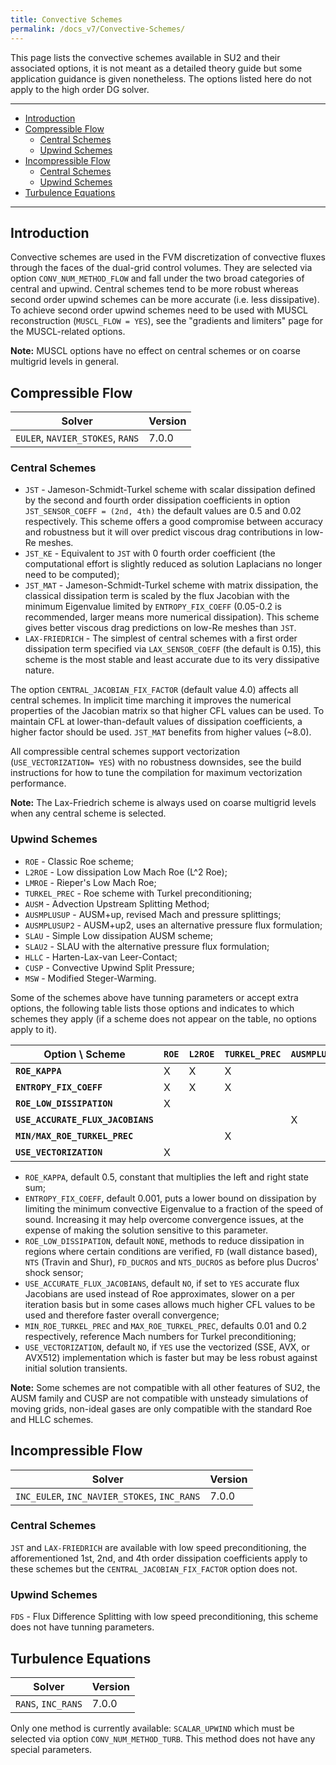 ```yaml
---
title: Convective Schemes
permalink: /docs_v7/Convective-Schemes/
---
```


This page lists the convective schemes available in SU2 and their associated options, it is not meant as a detailed theory guide but some application guidance is given nonetheless.
The options listed here do not apply to the high order DG solver.

---

- [Introduction](#introduction)
- [Compressible Flow](#compressible-flow)
  - [Central Schemes](#central-schemes)
  - [Upwind Schemes](#upwind-schemes)
- [Incompressible Flow](#incompressible-flow)
  - [Central Schemes](#central-schemes-1)
  - [Upwind Schemes](#upwind-schemes-1)
- [Turbulence Equations](#turbulence-equations)

---

## Introduction ##

Convective schemes are used in the FVM discretization of convective fluxes through the faces of the dual-grid control volumes.
They are selected via option `CONV_NUM_METHOD_FLOW` and fall under the two broad categories of central and upwind.
Central schemes tend to be more robust whereas second order upwind schemes can be more accurate (i.e. less dissipative).
To achieve second order upwind schemes need to be used with MUSCL reconstruction (`MUSCL_FLOW = YES`), see the "gradients and limiters" page for the MUSCL-related options.

**Note:** MUSCL options have no effect on central schemes or on coarse multigrid levels in general.

## Compressible Flow ##

| Solver | Version | 
| --- | --- |
| `EULER`, `NAVIER_STOKES`, `RANS` | 7.0.0 |

### Central Schemes ###

- `JST` - Jameson-Schmidt-Turkel scheme with scalar dissipation defined by the second and fourth order dissipation coefficients in option `JST_SENSOR_COEFF = (2nd, 4th)` the default values are 0.5 and 0.02 respectively. This scheme offers a good compromise between accuracy and robustness but it will over predict viscous drag contributions in low-Re meshes.
- `JST_KE` - Equivalent to `JST` with 0 fourth order coefficient (the computational effort is slightly reduced as solution Laplacians no longer need to be computed);
- `JST_MAT` - Jameson-Schmidt-Turkel scheme with matrix dissipation, the classical dissipation term is scaled by the flux Jacobian with the minimum Eigenvalue limited by `ENTROPY_FIX_COEFF` (0.05-0.2 is recommended, larger means more numerical dissipation). This scheme gives better viscous drag predictions on low-Re meshes than `JST`.
- `LAX-FRIEDRICH` - The simplest of central schemes with a first order dissipation term specified via `LAX_SENSOR_COEFF` (the default is 0.15), this scheme is the most stable and least accurate due to its very dissipative nature.

The option `CENTRAL_JACOBIAN_FIX_FACTOR` (default value 4.0) affects all central schemes.
In implicit time marching it improves the numerical properties of the Jacobian matrix so that higher CFL values can be used.
To maintain CFL at lower-than-default values of dissipation coefficients, a higher factor should be used.
`JST_MAT` benefits from higher values (~8.0).

All compressible central schemes support vectorization (`USE_VECTORIZATION= YES`) with no robustness downsides, see the build instructions for how to tune the compilation for maximum vectorization performance.

**Note:** The Lax-Friedrich scheme is always used on coarse multigrid levels when any central scheme is selected.

### Upwind Schemes ###

- `ROE` - Classic Roe scheme;
- `L2ROE` - Low dissipation Low Mach Roe (L^2 Roe);
- `LMROE` - Rieper's Low Mach Roe;
- `TURKEL_PREC` - Roe scheme with Turkel preconditioning;
- `AUSM` - Advection Upstream Splitting Method;
- `AUSMPLUSUP` - AUSM+up, revised Mach and pressure splittings;
- `AUSMPLUSUP2` - AUSM+up2, uses an alternative pressure flux formulation;
- `SLAU` - Simple Low dissipation AUSM scheme;
- `SLAU2` - SLAU with the alternative pressure flux formulation;
- `HLLC` - Harten-Lax-van Leer-Contact;
- `CUSP` - Convective Upwind Split Pressure;
- `MSW` - Modified Steger-Warming.

Some of the schemes above have tunning parameters or accept extra options, the following table lists those options and indicates to which schemes they apply (if a scheme does not appear on the table, no options apply to it).

| Option \ Scheme                   | `ROE` | `L2ROE` | `TURKEL_PREC` | `AUSMPLUSUP[2]` | `SLAU[2]` | `HLLC` | `CUSP` |
| --------------------------------- | ----- | ------- | ------------- | --------------- | --------- | ------ | ------ |
| **`ROE_KAPPA`**                   |   X   |    X    |       X       |                 |           |   X    |        |
| **`ENTROPY_FIX_COEFF`**           |   X   |    X    |       X       |                 |           |        |    X   |
| **`ROE_LOW_DISSIPATION`**         |   X   |         |               |                 |     X     |        |        |
| **`USE_ACCURATE_FLUX_JACOBIANS`** |       |         |               |        X        |     X     |        |        |
| **`MIN/MAX_ROE_TURKEL_PREC`**     |       |         |       X       |                 |           |        |        |
| **`USE_VECTORIZATION`**           |   X   |         |               |                 |           |        |        |

- `ROE_KAPPA`, default 0.5, constant that multiplies the left and right state sum;
- `ENTROPY_FIX_COEFF`, default 0.001, puts a lower bound on dissipation by limiting the minimum convective Eigenvalue to a fraction of the speed of sound. Increasing it may help overcome convergence issues, at the expense of making the solution sensitive to this parameter.
- `ROE_LOW_DISSIPATION`, default `NONE`, methods to reduce dissipation in regions where certain conditions are verified, `FD` (wall distance based), `NTS` (Travin and Shur), `FD_DUCROS` and `NTS_DUCROS` as before plus Ducros' shock sensor;
- `USE_ACCURATE_FLUX_JACOBIANS`, default `NO`, if set to `YES` accurate flux Jacobians are used instead of Roe approximates, slower on a per iteration basis but in some cases allows much higher CFL values to be used and therefore faster overall convergence;
- `MIN_ROE_TURKEL_PREC` and `MAX_ROE_TURKEL_PREC`, defaults 0.01 and 0.2 respectively, reference Mach numbers for Turkel preconditioning;
- `USE_VECTORIZATION`, default `NO`, if `YES` use the vectorized (SSE, AVX, or AVX512) implementation which is faster but may be less robust against initial solution transients.

**Note:** Some schemes are not compatible with all other features of SU2, the AUSM family and CUSP are not compatible with unsteady simulations of moving grids, non-ideal gases are only compatible with the standard Roe and HLLC schemes.

## Incompressible Flow ##

| Solver | Version | 
| --- | --- |
| `INC_EULER`, `INC_NAVIER_STOKES`, `INC_RANS` | 7.0.0 |

### Central Schemes ###

`JST` and `LAX-FRIEDRICH` are available with low speed preconditioning, the afforementioned 1st, 2nd, and 4th order dissipation coefficients apply to these schemes but the `CENTRAL_JACOBIAN_FIX_FACTOR` option does not.

### Upwind Schemes ###

`FDS` - Flux Difference Splitting with low speed preconditioning, this scheme does not have tunning parameters.

## Turbulence Equations ##

| Solver | Version | 
| --- | --- |
| `RANS`, `INC_RANS` | 7.0.0 |

Only one method is currently available: `SCALAR_UPWIND` which must be selected via option `CONV_NUM_METHOD_TURB`.
This method does not have any special parameters.

